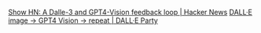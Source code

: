
[Show HN: A Dalle-3 and GPT4-Vision feedback loop | Hacker News](https://news.ycombinator.com/item?id=38432486)
[DALL·E image → GPT4 Vision → repeat | DALL·E Party](https://dalle.party/)
